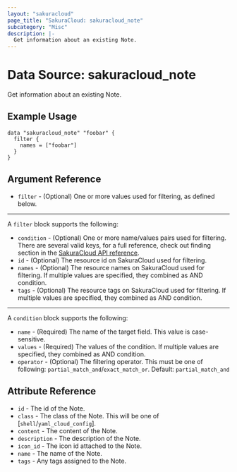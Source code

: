 ```yaml
---
layout: "sakuracloud"
page_title: "SakuraCloud: sakuracloud_note"
subcategory: "Misc"
description: |-
  Get information about an existing Note.
---
```


# Data Source: sakuracloud_note

Get information about an existing Note.

## Example Usage

```hcl
data "sakuracloud_note" "foobar" {
  filter {
    names = ["foobar"]
  }
}
```
## Argument Reference

* `filter` - (Optional) One or more values used for filtering, as defined below.


---

A `filter` block supports the following:

* `condition` - (Optional) One or more name/values pairs used for filtering. There are several valid keys, for a full reference, check out finding section in the [SakuraCloud API reference](https://developer.sakura.ad.jp/cloud/api/1.1/).
* `id` - (Optional) The resource id on SakuraCloud used for filtering.
* `names` - (Optional) The resource names on SakuraCloud used for filtering. If multiple values ​​are specified, they combined as AND condition.
* `tags` - (Optional) The resource tags on SakuraCloud used for filtering. If multiple values ​​are specified, they combined as AND condition.

---

A `condition` block supports the following:

* `name` - (Required) The name of the target field. This value is case-sensitive.
* `values` - (Required) The values of the condition. If multiple values ​​are specified, they combined as AND condition.
* `operator` - (Optional) The filtering operator. This must be one of following: `partial_match_and`/`exact_match_or`. Default: `partial_match_and`


## Attribute Reference

* `id` - The id of the Note.
* `class` - The class of the Note. This will be one of [`shell`/`yaml_cloud_config`].
* `content` - The content of the Note.
* `description` - The description of the Note.
* `icon_id` - The icon id attached to the Note.
* `name` - The name of the Note.
* `tags` - Any tags assigned to the Note.



